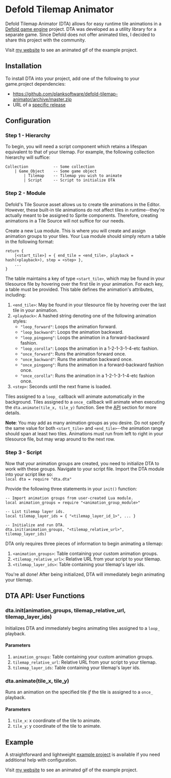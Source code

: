 # Defold Tilemap Animator
Defold Tilemap Animator (DTA) allows for easy runtime tile animations in a [Defold game engine](https://defold.com) project. DTA was developed as a utility library for a separate game. Since Defold does not offer animated tiles, I decided to share this project with the community.

Visit [my website](https://planksoftware.github.io/html/software.html) to see an animated gif of the example project.

## Installation
To install DTA into your project, add one of the following to your game.project dependencies:
  - https://github.com/planksoftware/defold-tilemap-animator/archive/master.zip
  - URL of a [specific release](https://github.com/planksoftware/defold-tilemap-animator/releases)

## Configuration

### Step 1 - Hierarchy
To begin, you will need a script component which retains a lifespan equivalent to that of your tilemap. For example, the following collection hierarchy will suffice:

```
Collection           -- Some collection
    | Game_Object    -- Some game object
        | Tilemap    -- Tilemap you wish to animate
        | Script     -- Script to initialize DTA
```

### Step 2 - Module
Defold's Tile Source asset allows us to create tile animations in the Editor. However, these built-in tile animations do not affect tiles in runtime--they're actually meant to be assigned to Sprite components. Therefore, creating animations in a Tile Source will not suffice for our needs.

Create a new Lua module. This is where you will create and assign animation groups to your tiles. Your Lua module should simply return a table in the following format:

```
return {
    [<start_tile>] = { end_tile = <end_tile>, playback = hash(<playback>), step = <step> },
    ...
}
```

The table maintains a key of type `<start_tile>`, which may be found in your tilesource file by hovering over the first tile in your animation. For each key, a table must be provided. This table defines the animation's attributes, including:
1. `<end_tile>`: May be found in your tilesource file by hovering over the last tile in your animation.
2. `<playback>`: A hashed string denoting one of the following animation styles:
    - `"loop_forward"`: Loops the animation forward.
    - `"loop_backward"`: Loops the animation backward.
    - `"loop_pingpong"`: Loops the animation in a forward-backward fashion.
    - `"loop_corolla"`: Loops the animation in a 1-2-1-3-1-4-etc fashion.
    - `"once_forward"`: Runs the animation forward once.
    - `"once_backward"`: Runs the animation backward once.
    - `"once_pingpong"`: Runs the animation in a forward-backward fashion once.
    - `"once_corolla"`: Runs the animation in a 1-2-1-3-1-4-etc fashion once.
3. `<step>`: Seconds until the next frame is loaded.

Tiles assigned to a `loop_` callback will animate automatically in the background. Tiles assigned to a `once_` callback will animate when executing the `dta.animate(tile_x, tile_y)` function. See the [API](#dta-api-user-functions) section for more details.

**Note**: You may add as many animation groups as you desire. Do not specify the same value for both `<start_tile>` and `<end_tile>`--the animation range should span at least two tiles. Animations must run from left to right in your tilesource file, but may wrap around to the next row.

### Step 3 - Script
Now that your animation groups are created, you need to initialize DTA to work with these groups. Navigate to your script file. Import the DTA module into your script like so:  
`local dta = require "dta.dta"`

Provide the following three statements in your `init()` function:

```
-- Import animation groups from user-created Lua module.
local animation_groups = require "<animation_group_module>"

-- List tilemap layer ids.
local tilemap_layer_ids = { "<tilemap_layer_id_1>", ... }

-- Initialize and run DTA.
dta.init(animation_groups, "<tilemap_relative_url>", tilemap_layer_ids)
```

DTA only requires three pieces of information to begin animating a tilemap:
1. `<animation_groups>`: Table containing your custom animation groups.
2. `<tilemap_relative_url>`: Relative URL from your script to your tilemap.
3. `<tilemap_layer_ids>`: Table containing your tilemap's layer ids.

You're all done! After being initialized, DTA will immediately begin animating your tilemap.

## DTA API: User Functions

### dta.init(animation_groups, tilemap_relative_url, tilemap_layer_ids)

Initializes DTA and immediately begins animating tiles assigned to a `loop_` playback.

#### Parameters
1. `animation_groups`: Table containing your custom animation groups.
2. `tilemap_relative_url`: Relative URL from your script to your tilemap.
3. `tilemap_layer_ids`: Table containing your tilemap's layer ids.

### dta.animate(tile_x, tile_y)

Runs an animation on the specified tile *if* the tile is assigned to a `once_` playback.

#### Parameters
1. `tile_x`: x coordinate of the tile to animate.
2. `tile_y`: y coordinate of the tile to animate.

## Example

A straightforward and lightweight [example project](https://github.com/planksoftware/defold-tilemap-animator/tree/master/example) is available if you need additional help with configuration.

Visit [my website](https://planksoftware.github.io/html/software.html) to see an animated gif of the example project.
